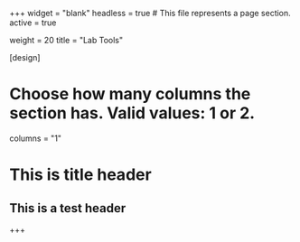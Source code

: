 +++
widget = "blank"
headless = true  # This file represents a page section.
active = true

weight = 20
title = "Lab Tools"

[design]
  # Choose how many columns the section has. Valid values: 1 or 2.
  columns = "1"
  
# This is title header
## This is a test header


+++
